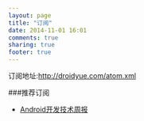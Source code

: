 ```yaml
---
layout: page
title: "订阅"
date: 2014-11-01 16:01
comments: true
sharing: true
footer: true
---
```


订阅地址:http://droidyue.com/atom.xml

<script type="text/javascript" src="http://1.toolite.sinaapp.com/droidyue_com/subscribe_books.js" charset="utf-8"></script>

<script type="text/javascript">
	var subscribeBooks = sortJsonObject(makeSubscribeBookDataSource());
	displaySection(shouldDisplaySubscribeBook(), isSubscribeBookInDebug(), subscribeBooks, makeSubscribeBookPrefix(), makeSubscribeBookSuffix());
</script>


###推荐订阅
  * [Android开发技术周报](http://androidweekly.cn/)
  


